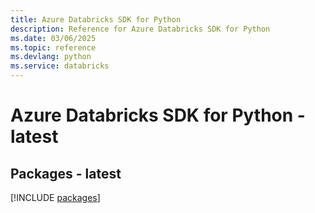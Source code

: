 ```yaml
---
title: Azure Databricks SDK for Python
description: Reference for Azure Databricks SDK for Python
ms.date: 03/06/2025
ms.topic: reference
ms.devlang: python
ms.service: databricks
---
```

# Azure Databricks SDK for Python - latest
## Packages - latest
[!INCLUDE [packages](databricks-index.md)]